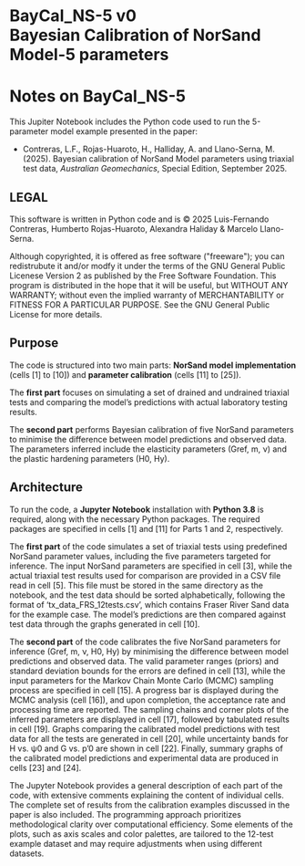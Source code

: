 # BayCal_NS-5 v0<br>Bayesian Calibration of NorSand Model-5 parameters

# Notes on BayCal_NS-5
This Jupiter Notebook includes the Python code used to run the 5-parameter model example presented in the paper:
- Contreras, L.F., Rojas-Huaroto, H., Halliday, A. and Llano-Serna, M. (2025). Bayesian calibration of NorSand Model parameters using triaxial test data, *Australian Geomechanics*, Special Edition, September 2025.  

## LEGAL
This software is written in Python code and is © 2025 Luis-Fernando Contreras, Humberto Rojas-Huaroto, Alexandra Haliday & Marcelo Llano-Serna.

Although copyrighted, it is offered as free software ("freeware"); you can redistrubute it and/or modfy it under the terms of the GNU General Public Licenese Version 2 as published by the Free Software Foundation.  This program is distributed in the hope that it will be useful, but WITHOUT ANY WARRANTY; without even the implied warranty of MERCHANTABILITY or FITNESS FOR A PARTICULAR PURPOSE.  See the GNU General Public License for more details.
## Purpose
The code is structured into two main parts: **NorSand model implementation** (cells [1] to [10]) and **parameter calibration** (cells [11] to [25]).

The **first part** focuses on simulating a set of drained and undrained triaxial tests and comparing the model’s predictions with actual laboratory testing results.

The **second part** performs Bayesian calibration of five NorSand parameters to minimise the difference between model predictions and observed data. The parameters inferred include the elasticity parameters (Gref, m, ν) and the plastic hardening parameters (H0, Hy).
## Architecture
To run the code, a **Jupyter Notebook** installation with **Python 3.8** is required, along with the necessary Python packages. The required packages are specified in cells [1] and [11] for Parts 1 and 2, respectively.

The **first part** of the code simulates a set of triaxial tests using predefined NorSand parameter values, including the five parameters targeted for inference. The input NorSand parameters are specified in cell [3], while the actual triaxial test results used for comparison are provided in a CSV file read in cell [5]. This file must be stored in the same directory as the notebook, and the test data should be sorted alphabetically, following the format of ‘tx_data_FRS_12tests.csv’, which contains Fraser River Sand data for the example case. The model’s predictions are then compared against test data through the graphs generated in cell [10].

The **second part** of the code calibrates the five NorSand parameters for inference (Gref, m, ν, H0, Hy) by minimising the difference between model predictions and observed data. The valid parameter ranges (priors) and standard deviation bounds for the errors are defined in cell [13], while the input parameters for the Markov Chain Monte Carlo (MCMC) sampling process are specified in cell [15]. A progress bar is displayed during the MCMC analysis (cell [16]), and upon completion, the acceptance rate and processing time are reported. The sampling chains and corner plots of the inferred parameters are displayed in cell [17], followed by tabulated results in cell [19]. Graphs comparing the calibrated model predictions with test data for all the tests are generated in cell [20], while uncertainty bands for H vs. ψ0 and G vs. p’0 are shown in cell [22]. Finally, summary graphs of the calibrated model predictions and experimental data are produced in cells [23] and [24].

The Jupyter Notebook provides a general description of each part of the code, with extensive comments explaining the content of individual cells. The complete set of results from the calibration examples discussed in the paper is also included. The programming approach prioritizes methodological clarity over computational efficiency. Some elements of the plots, such as axis scales and color palettes, are tailored to the 12-test example dataset and may require adjustments when using different datasets.
